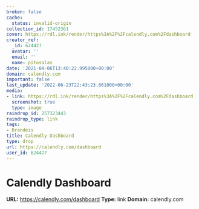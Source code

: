 ```yaml
---
broken: false
cache:
  status: invalid-origin
collection_id: 17452361
cover: https://rdl.ink/render/https%3A%2F%2Fcalendly.com%2Fdashboard
creator_ref:
  _id: 624427
  avatar: ''
  email: ''
  name: pitosalas
date: '2021-04-06T13:40:22.995000+00:00'
domain: calendly.com
important: false
last_update: '2022-06-23T22:43:23.861000+00:00'
media:
- link: https://rdl.ink/render/https%3A%2F%2Fcalendly.com%2Fdashboard
  screenshot: true
  type: image
raindrop_id: 257323443
raindrop_type: link
tags:
- Brandeis
title: Calendly Dashboard
type: drop
url: https://calendly.com/dashboard
user_id: 624427
---
```


# Calendly Dashboard

**URL:** https://calendly.com/dashboard
**Type:** link
**Domain:** calendly.com
